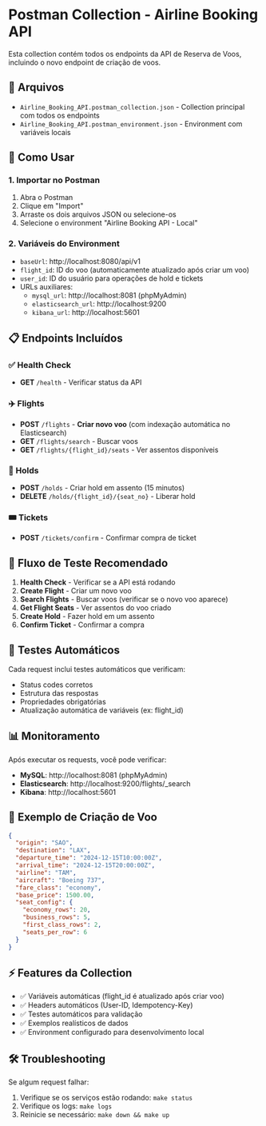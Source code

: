 # Postman Collection - Airline Booking API

Esta collection contém todos os endpoints da API de Reserva de Voos, incluindo o novo endpoint de criação de voos.

## 📁 Arquivos

- `Airline_Booking_API.postman_collection.json` - Collection principal com todos os endpoints
- `Airline_Booking_API.postman_environment.json` - Environment com variáveis locais

## 🚀 Como Usar

### 1. Importar no Postman

1. Abra o Postman
2. Clique em "Import"
3. Arraste os dois arquivos JSON ou selecione-os
4. Selecione o environment "Airline Booking API - Local"

### 2. Variáveis do Environment

- `baseUrl`: http://localhost:8080/api/v1
- `flight_id`: ID do voo (automaticamente atualizado após criar um voo)
- `user_id`: ID do usuário para operações de hold e tickets
- URLs auxiliares:
  - `mysql_url`: http://localhost:8081 (phpMyAdmin)
  - `elasticsearch_url`: http://localhost:9200
  - `kibana_url`: http://localhost:5601

## 📋 Endpoints Incluídos

### ✅ Health Check
- **GET** `/health` - Verificar status da API

### ✈️ Flights
- **POST** `/flights` - **Criar novo voo** (com indexação automática no Elasticsearch)
- **GET** `/flights/search` - Buscar voos
- **GET** `/flights/{flight_id}/seats` - Ver assentos disponíveis

### 🎫 Holds
- **POST** `/holds` - Criar hold em assento (15 minutos)
- **DELETE** `/holds/{flight_id}/{seat_no}` - Liberar hold

### 🎟️ Tickets
- **POST** `/tickets/confirm` - Confirmar compra de ticket

## 🔄 Fluxo de Teste Recomendado

1. **Health Check** - Verificar se a API está rodando
2. **Create Flight** - Criar um novo voo
3. **Search Flights** - Buscar voos (verificar se o novo voo aparece)
4. **Get Flight Seats** - Ver assentos do voo criado
5. **Create Hold** - Fazer hold em um assento
6. **Confirm Ticket** - Confirmar a compra

## 🧪 Testes Automáticos

Cada request inclui testes automáticos que verificam:
- Status codes corretos
- Estrutura das respostas
- Propriedades obrigatórias
- Atualização automática de variáveis (ex: flight_id)

## 📊 Monitoramento

Após executar os requests, você pode verificar:

- **MySQL**: http://localhost:8081 (phpMyAdmin)
- **Elasticsearch**: http://localhost:9200/flights/_search
- **Kibana**: http://localhost:5601

## 🔧 Exemplo de Criação de Voo

```json
{
  "origin": "SAO",
  "destination": "LAX", 
  "departure_time": "2024-12-15T10:00:00Z",
  "arrival_time": "2024-12-15T20:00:00Z",
  "airline": "TAM",
  "aircraft": "Boeing 737",
  "fare_class": "economy",
  "base_price": 1500.00,
  "seat_config": {
    "economy_rows": 20,
    "business_rows": 5,
    "first_class_rows": 2,
    "seats_per_row": 6
  }
}
```

## ⚡ Features da Collection

- ✅ Variáveis automáticas (flight_id é atualizado após criar voo)
- ✅ Headers automáticos (User-ID, Idempotency-Key)
- ✅ Testes automáticos para validação
- ✅ Exemplos realísticos de dados
- ✅ Environment configurado para desenvolvimento local

## 🛠️ Troubleshooting

Se algum request falhar:

1. Verifique se os serviços estão rodando: `make status`
2. Verifique os logs: `make logs`
3. Reinicie se necessário: `make down && make up`
